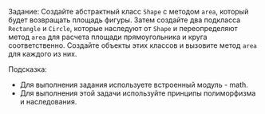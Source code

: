 Задание: 
Создайте абстрактный класс `Shape` с методом `area`, который будет возвращать площадь фигуры. Затем создайте два подкласса `Rectangle` и `Circle`, которые наследуют от `Shape` и переопределяют метод `area` для расчета площади прямоугольника и круга соответственно. Создайте объекты этих классов и вызовите метод `area` для каждого из них.

Подсказка:
- Для выполнения задания используете встроенный модуль - math.
- Для выполнения этой задачи используйте принципы полиморфизма и наследования.
